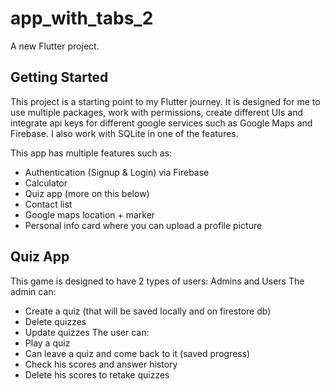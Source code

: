 # app_with_tabs_2

A new Flutter project.

## Getting Started

This project is a starting point to my Flutter journey.
It is designed for me to use multiple packages, work with permissions, create different UIs and integrate api keys for different google services such as Google Maps and Firebase.
I also work with SQLite in one of the features.

This app has multiple features such as:
- Authentication (Signup & Login) via Firebase
- Calculator
- Quiz app (more on this below)
- Contact list
- Google maps location + marker
- Personal info card where you can upload a profile picture

## Quiz App

This game is designed to have 2 types of users: Admins and Users
The admin can:
- Create a quiz (that will be saved locally and on firestore db)
- Delete quizzes
- Update quizzes
The user can:
- Play a quiz
- Can leave a quiz and come back to it (saved progress)
- Check his scores and answer history
- Delete his scores to retake quizzes
